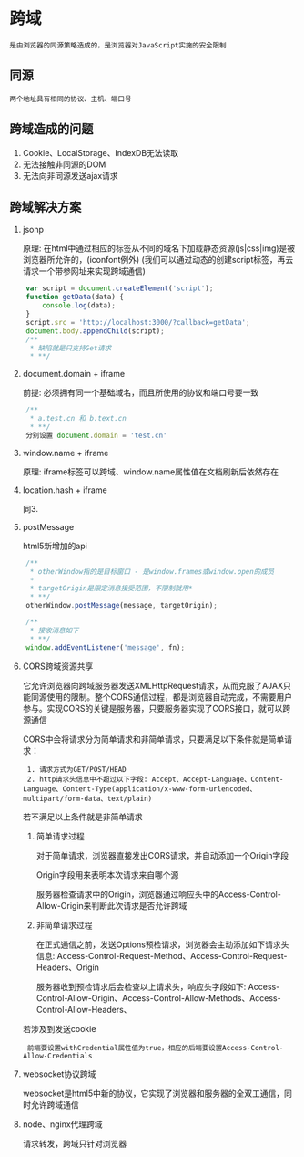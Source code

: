 # 跨域

    是由浏览器的同源策略造成的，是浏览器对JavaScript实施的安全限制

## 同源

    两个地址具有相同的协议、主机、端口号

## 跨域造成的问题

1. Cookie、LocalStorage、IndexDB无法读取
2. 无法接触非同源的DOM
3. 无法向非同源发送ajax请求

## 跨域解决方案

1. jsonp

    原理: 在html中通过相应的标签从不同的域名下加载静态资源(js|css|img)是被浏览器所允许的，(iconfont例外)
    (我们可以通过动态的创建script标签，再去请求一个带参网址来实现跨域通信)

```javascript
    var script = document.createElement('script');
    function getData(data) {
        console.log(data);
    }
    script.src = 'http://localhost:3000/?callback=getData';
    document.body.appendChild(script);
    /**
     * 缺陷就是只支持Get请求
     * **/
```

2. document.domain + iframe

    前提: 必须拥有同一个基础域名，而且所使用的协议和端口号要一致

```javascript
    /**
     * a.test.cn 和 b.text.cn
     * **/
    分别设置 document.domain = 'test.cn'
```

3. window.name + iframe

    原理: iframe标签可以跨域、window.name属性值在文档刷新后依然存在

4. location.hash + iframe

    同3.

5. postMessage

    html5新增加的api

```javascript
    /**
     * otherWindow指的是目标窗口 - 是window.frames或window.open的成员
     * 
     * targetOrigin是限定消息接受范围，不限制就用*
     * **/
    otherWindow.postMessage(message, targetOrigin);

    /**
     * 接收消息如下
     * **/
    window.addEventListener('message', fn);
```

6. CORS跨域资源共享

    它允许浏览器向跨域服务器发送XMLHttpRequest请求，从而克服了AJAX只能同源使用的限制。整个CORS通信过程，都是浏览器自动完成，不需要用户参与。实现CORS的关键是服务器，只要服务器实现了CORS接口，就可以跨源通信

    CORS中会将请求分为简单请求和非简单请求，只要满足以下条件就是简单请求：

        1. 请求方式为GET/POST/HEAD
        2. http请求头信息中不超过以下字段: Accept、Accept-Language、Content-Language、Content-Type(application/x-www-form-urlencoded、multipart/form-data、text/plain)
    
    若不满足以上条件就是非简单请求
    
    1. 简单请求过程

        对于简单请求，浏览器直接发出CORS请求，并自动添加一个Origin字段

        Origin字段用来表明本次请求来自哪个源

        服务器检查请求中的Origin，浏览器通过响应头中的Access-Control-Allow-Origin来判断此次请求是否允许跨域

    2. 非简单请求过程

        在正式通信之前，发送Options预检请求，浏览器会主动添加如下请求头信息: Access-Control-Request-Method、Access-Control-Request-Headers、Origin

        服务器收到预检请求后会检查以上请求头，响应头字段如下: Access-Control-Allow-Origin、Access-Control-Allow-Methods、Access-Control-Allow-Headers、

    若涉及到发送cookie

        前端要设置withCredential属性值为true，相应的后端要设置Access-Control-Allow-Credentials

7. websocket协议跨域

    websocket是html5中新的协议，它实现了浏览器和服务器的全双工通信，同时允许跨域通信

8. node、nginx代理跨域

    请求转发，跨域只针对浏览器
